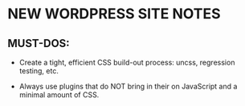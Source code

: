 # NEW WORDPRESS SITE NOTES

## MUST-DOS:

* Create a tight, efficient CSS build-out process: uncss, regression testing, etc.

* Always use plugins that do NOT bring in their on JavaScript and a minimal amount of CSS.